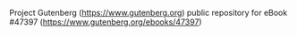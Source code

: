 Project Gutenberg (https://www.gutenberg.org) public repository for
eBook #47397 (https://www.gutenberg.org/ebooks/47397)

